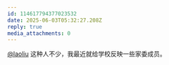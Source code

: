 ```yaml
---
id: 114617794377023532
date: 2025-06-03T05:32:27.208Z
reply: true
media_attachments: 0
---
```


[@laoliu](https://l22.org/@laoliu) 这种人不少，我最近就给学校反映一些家委成员。

